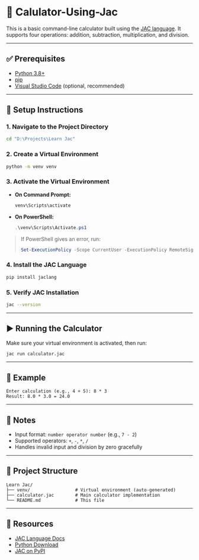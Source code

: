 # 🧮 Calulator-Using-Jac

This is a basic command-line calculator built using the [JAC language](https://www.jac-lang.org). It supports four operations: addition, subtraction, multiplication, and division.

---

## ✅ Prerequisites

- [Python 3.8+](https://www.python.org/downloads/)
- [pip](https://pip.pypa.io/en/stable/)
- [Visual Studio Code](https://code.visualstudio.com/) (optional, recommended)

---

## 🚀 Setup Instructions

### 1. Navigate to the Project Directory

```bash
cd "D:\Projects\Learn Jac"
```

### 2. Create a Virtual Environment

```bash
python -m venv venv
```

### 3. Activate the Virtual Environment

- **On Command Prompt:**
  ```bash
  venv\Scripts\activate
  ```

- **On PowerShell:**
  ```powershell
  .\venv\Scripts\Activate.ps1
  ```

> If PowerShell gives an error, run:
> ```powershell
> Set-ExecutionPolicy -Scope CurrentUser -ExecutionPolicy RemoteSigned
> ```

### 4. Install the JAC Language

```bash
pip install jaclang
```

### 5. Verify JAC Installation

```bash
jac --version
```

---

## ▶️ Running the Calculator

Make sure your virtual environment is activated, then run:

```bash
jac run calculator.jac
```

---

## 🧪 Example

```
Enter calculation (e.g., 4 + 5): 8 * 3
Result: 8.0 * 3.0 = 24.0
```

---

## 📝 Notes

- Input format: `number operator number` (e.g., `7 - 2`)
- Supported operators: `+`, `-`, `*`, `/`
- Handles invalid input and division by zero gracefully

---

## 📁 Project Structure

```
Learn Jac/
├── venv/                 # Virtual environment (auto-generated)
├── calculator.jac        # Main calculator implementation
└── README.md             # This file
```

---

## 🔗 Resources

- [JAC Language Docs](https://www.jac-lang.org)
- [Python Download](https://www.python.org/downloads/)
- [JAC on PyPI](https://pypi.org/project/jaclang/)
